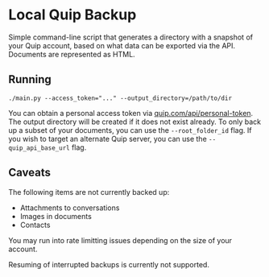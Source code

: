 # Local Quip Backup

Simple command-line script that generates a directory with a snapshot of your Quip account, based on what data can be exported via the API. Documents are represented as HTML.

## Running

```
./main.py --access_token="..." --output_directory=/path/to/dir
```

You can obtain a personal access token via [quip.com/api/personal-token](https://quip.com/api/personal-token). The output directory will be created if it does not exist already. To only back up a subset of your documents, you can use the `--root_folder_id` flag. If you wish to target an alternate Quip server, you can use the `--quip_api_base_url` flag.

## Caveats

The following items are not currently backed up:

* Attachments to conversations
* Images in documents
* Contacts

You may run into rate limitting issues depending on the size of your account.

Resuming of interrupted backups is currently not supported.
